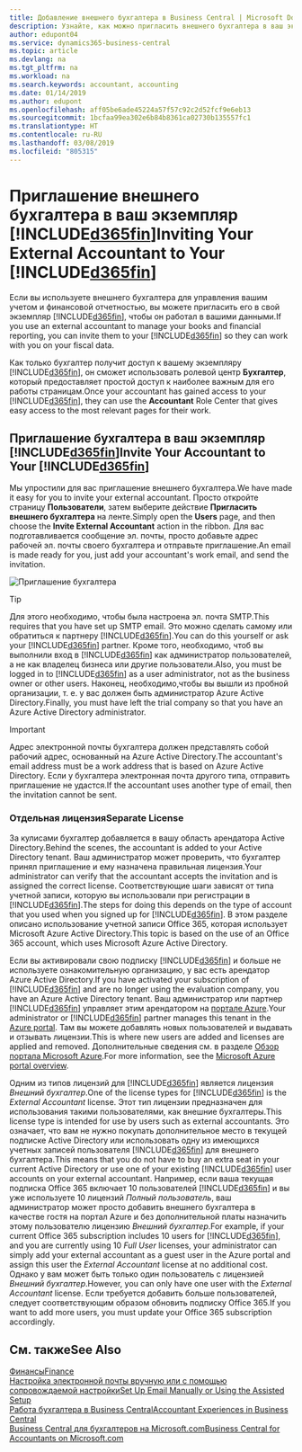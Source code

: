 ```yaml
---
title: Добавление внешнего бухгалтера в Business Central | Microsoft Docs
description: Узнайте, как можно пригласить внешнего бухгалтера в ваш экземпляр Business Central.
author: edupont04
ms.service: dynamics365-business-central
ms.topic: article
ms.devlang: na
ms.tgt_pltfrm: na
ms.workload: na
ms.search.keywords: accountant, accounting
ms.date: 01/14/2019
ms.author: edupont
ms.openlocfilehash: aff05be6ade45224a57f57c92c2d52fcf9e6eb13
ms.sourcegitcommit: 1bcfaa99ea302e6b84b8361ca02730b135557fc1
ms.translationtype: HT
ms.contentlocale: ru-RU
ms.lasthandoff: 03/08/2019
ms.locfileid: "805315"
---
```

# <a name="inviting-your-external-accountant-to-your-included365finincludesd365finmdmd"></a><span data-ttu-id="a28cf-103">Приглашение внешнего бухгалтера в ваш экземпляр [!INCLUDE[d365fin](includes/d365fin_md.md)]</span><span class="sxs-lookup"><span data-stu-id="a28cf-103">Inviting Your External Accountant to Your [!INCLUDE[d365fin](includes/d365fin_md.md)]</span></span>
<span data-ttu-id="a28cf-104">Если вы используете внешнего бухгалтера для управления вашим учетом и финансовой отчетностью, вы можете пригласить его в свой экземпляр [!INCLUDE[d365fin](includes/d365fin_md.md)], чтобы он работал в вашими данными.</span><span class="sxs-lookup"><span data-stu-id="a28cf-104">If you use an external accountant to manage your books and financial reporting, you can invite them to your [!INCLUDE[d365fin](includes/d365fin_md.md)] so they can work with you on your fiscal data.</span></span>

<span data-ttu-id="a28cf-105">Как только бухгалтер получит доступ к вашему экземпляру [!INCLUDE[d365fin](includes/d365fin_md.md)], он сможет использовать ролевой центр **Бухгалтер**, который предоставляет простой доступ к наиболее важным для его работы страницам.</span><span class="sxs-lookup"><span data-stu-id="a28cf-105">Once your accountant has gained access to your [!INCLUDE[d365fin](includes/d365fin_md.md)], they can use the **Accountant** Role Center that gives easy access to the most relevant pages for their work.</span></span>  

## <a name="invite-your-accountant-to-your-included365finincludesd365finmdmd"></a><span data-ttu-id="a28cf-106">Приглашение бухгалтера в ваш экземпляр [!INCLUDE[d365fin](includes/d365fin_md.md)]</span><span class="sxs-lookup"><span data-stu-id="a28cf-106">Invite Your Accountant to Your [!INCLUDE[d365fin](includes/d365fin_md.md)]</span></span>

<span data-ttu-id="a28cf-107">Мы упростили для вас приглашение внешнего бухгалтера.</span><span class="sxs-lookup"><span data-stu-id="a28cf-107">We have made it easy for you to invite your external accountant.</span></span> <span data-ttu-id="a28cf-108">Просто откройте страницу **Пользователи**, затем выберите действие **Пригласить внешнего бухгалтера** на ленте.</span><span class="sxs-lookup"><span data-stu-id="a28cf-108">Simply open the **Users** page, and then choose the **Invite External Accountant** action in the ribbon.</span></span> <span data-ttu-id="a28cf-109">Для вас подготавливается сообщение эл. почты, просто добавьте адрес рабочей эл. почты своего бухгалтера и отправьте приглашение.</span><span class="sxs-lookup"><span data-stu-id="a28cf-109">An email is made ready for you, just add your accountant's work email, and send the invitation.</span></span>  

![Приглашение бухгалтера](./media/finance-invite-accountant/invite-accountant.png)

> [!TIP]  
>  <span data-ttu-id="a28cf-111">Для этого необходимо, чтобы была настроена эл. почта SMTP.</span><span class="sxs-lookup"><span data-stu-id="a28cf-111">This requires that you have set up SMTP email.</span></span> <span data-ttu-id="a28cf-112">Это можно сделать самому или обратиться к партнеру [!INCLUDE[d365fin](includes/d365fin_md.md)].</span><span class="sxs-lookup"><span data-stu-id="a28cf-112">You can do this yourself or ask your [!INCLUDE[d365fin](includes/d365fin_md.md)] partner.</span></span> <span data-ttu-id="a28cf-113">Кроме того, необходимо, чтоб вы выполнили вход в [!INCLUDE[d365fin](includes/d365fin_md.md)] как администратор пользователей, а не как владелец бизнеса или другие пользователи.</span><span class="sxs-lookup"><span data-stu-id="a28cf-113">Also, you must be logged in to [!INCLUDE[d365fin](includes/d365fin_md.md)] as a user administrator, not as the business owner or other users.</span></span> <span data-ttu-id="a28cf-114">Наконец, необходимо,чтобы вы вышли из пробной организации, т. е. у вас должен быть администратор Azure Active Directory.</span><span class="sxs-lookup"><span data-stu-id="a28cf-114">Finally, you must have left the trial company so that you have an Azure Active Directory administrator.</span></span>  

> [!IMPORTANT]  
> <span data-ttu-id="a28cf-115">Адрес электронной почты бухгалтера должен представлять собой рабочий адрес, основанный на Azure Active Directory.</span><span class="sxs-lookup"><span data-stu-id="a28cf-115">The accountant's email address must be a work address that is based on Azure Active Directory.</span></span> <span data-ttu-id="a28cf-116">Если у бухгалтера электронная почта другого типа, отправить приглашение не удастся.</span><span class="sxs-lookup"><span data-stu-id="a28cf-116">If the accountant uses another type of email, then the invitation cannot be sent.</span></span>  

### <a name="separate-license"></a><span data-ttu-id="a28cf-117">Отдельная лицензия</span><span class="sxs-lookup"><span data-stu-id="a28cf-117">Separate License</span></span>
<span data-ttu-id="a28cf-118">За кулисами бухгалтер добавляется в вашу область арендатора Active Directory.</span><span class="sxs-lookup"><span data-stu-id="a28cf-118">Behind the scenes, the accountant is added to your Active Directory tenant.</span></span> <span data-ttu-id="a28cf-119">Ваш администратор может проверить, что бухгалтер принял приглашение и ему назначена правильная лицензия.</span><span class="sxs-lookup"><span data-stu-id="a28cf-119">Your administrator can verify that the accountant accepts the invitation and is assigned the correct license.</span></span> <span data-ttu-id="a28cf-120">Соответствующие шаги зависят от типа учетной записи, которую вы использовали при регистрации в [!INCLUDE[d365fin](includes/d365fin_md.md)].</span><span class="sxs-lookup"><span data-stu-id="a28cf-120">The steps for doing this depends on the type of account that you used when you signed up for [!INCLUDE[d365fin](includes/d365fin_md.md)].</span></span> <span data-ttu-id="a28cf-121">В этом разделе описано использование учетной записи Office 365, которая использует Microsoft Azure Active Directory.</span><span class="sxs-lookup"><span data-stu-id="a28cf-121">This topic is based on the use of an Office 365 account, which uses Microsoft Azure Active Directory.</span></span>  

<span data-ttu-id="a28cf-122">Если вы активировали свою подписку [!INCLUDE[d365fin](includes/d365fin_md.md)] и больше не используете ознакомительную организацию, у вас есть арендатор Azure Active Directory.</span><span class="sxs-lookup"><span data-stu-id="a28cf-122">If you have activated your subscription of [!INCLUDE[d365fin](includes/d365fin_md.md)] and are no longer using the evaluation company, you have an Azure Active Directory tenant.</span></span> <span data-ttu-id="a28cf-123">Ваш администратор или партнер [!INCLUDE[d365fin](includes/d365fin_md.md)] управляет этим арендатором на [портале Azure](https://portal.azure.com).</span><span class="sxs-lookup"><span data-stu-id="a28cf-123">Your administrator or [!INCLUDE[d365fin](includes/d365fin_md.md)] partner manages this tenant in the [Azure portal](https://portal.azure.com).</span></span> <span data-ttu-id="a28cf-124">Там вы можете добавлять новых пользователей и выдавать и отзывать лицензии.</span><span class="sxs-lookup"><span data-stu-id="a28cf-124">This is where new users are added and licenses are applied and removed.</span></span> <span data-ttu-id="a28cf-125">Дополнительные сведения см. в разделе [Обзор портала Microsoft Azure](https://docs.microsoft.com/en-us/azure/azure-portal-overview).</span><span class="sxs-lookup"><span data-stu-id="a28cf-125">For more information, see the [Microsoft Azure portal overview](https://docs.microsoft.com/en-us/azure/azure-portal-overview).</span></span>  

<span data-ttu-id="a28cf-126">Одним из типов лицензий для [!INCLUDE[d365fin](includes/d365fin_md.md)] является лицензия *Внешний бухгалтер*.</span><span class="sxs-lookup"><span data-stu-id="a28cf-126">One of the license types for [!INCLUDE[d365fin](includes/d365fin_md.md)] is the *External Accountant* license.</span></span> <span data-ttu-id="a28cf-127">Этот тип лицензии предназначен для использования такими пользователями, как внешние бухгалтеры.</span><span class="sxs-lookup"><span data-stu-id="a28cf-127">This license type is intended for use by users such as external accountants.</span></span> <span data-ttu-id="a28cf-128">Это означает, что вам не нужно покупать дополнительное место в текущей подписке Active Directory или использовать одну из имеющихся учетных записей пользователя [!INCLUDE[d365fin](includes/d365fin_md.md)] для внешнего бухгалтера.</span><span class="sxs-lookup"><span data-stu-id="a28cf-128">This means that you do not have to buy an extra seat in your current Active Directory or use one of your existing [!INCLUDE[d365fin](includes/d365fin_md.md)] user accounts on your external accountant.</span></span> <span data-ttu-id="a28cf-129">Например, если ваша текущая подписка Office 365 включает 10 пользователей [!INCLUDE[d365fin](includes/d365fin_md.md)] и вы уже используете 10 лицензий *Полный пользователь*, ваш администратор может просто добавить внешнего бухгалтера в качестве гостя на портал Azure и без дополнительной платы назначить этому пользователю лицензию *Внешний бухгалтер*.</span><span class="sxs-lookup"><span data-stu-id="a28cf-129">For example, if your current Office 365 subscription includes 10 users for [!INCLUDE[d365fin](includes/d365fin_md.md)], and you are currently using 10 *Full User* licenses, your administrator can simply add your external accountant as a guest user in the Azure portal and assign this user the *External Accountant* license at no additional cost.</span></span> <span data-ttu-id="a28cf-130">Однако у вам может быть только один пользователь с лицензией *Внешний бухгалтер*.</span><span class="sxs-lookup"><span data-stu-id="a28cf-130">However, you can only have one user with the *External Accountant* license.</span></span> <span data-ttu-id="a28cf-131">Если требуется добавить больше пользователей, следует соответствующим образом обновить подписку Office 365.</span><span class="sxs-lookup"><span data-stu-id="a28cf-131">If you want to add more users, you must update your Office 365 subscription accordingly.</span></span>  

## <a name="see-also"></a><span data-ttu-id="a28cf-132">См. также</span><span class="sxs-lookup"><span data-stu-id="a28cf-132">See Also</span></span>
[<span data-ttu-id="a28cf-133">Финансы</span><span class="sxs-lookup"><span data-stu-id="a28cf-133">Finance</span></span>](finance.md)  
[<span data-ttu-id="a28cf-134">Настройка электронной почты вручную или с помощью сопровождаемой настройки</span><span class="sxs-lookup"><span data-stu-id="a28cf-134">Set Up Email Manually or Using the Assisted Setup</span></span>](admin-how-setup-email.md)  
[<span data-ttu-id="a28cf-135">Работа бухгалтера в Business Central</span><span class="sxs-lookup"><span data-stu-id="a28cf-135">Accountant Experiences in Business Central </span></span>](finance-accounting.md)  
[<span data-ttu-id="a28cf-136">Business Central для бухгалтеров на Microsoft.com</span><span class="sxs-lookup"><span data-stu-id="a28cf-136">Business Central for Accountants on Microsoft.com</span></span>](https://www.microsoft.com/en-us/dynamics365/financial-insights-for-accountants)  
